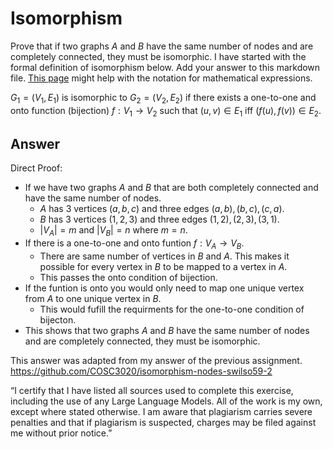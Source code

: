 # Isomorphism

Prove that if two graphs $A$ and $B$ have the same number of nodes and are
completely connected, they must be isomorphic. I have started with the formal
definition of isomorphism below. Add your answer to this markdown file. [This
page](https://docs.github.com/en/get-started/writing-on-github/working-with-advanced-formatting/writing-mathematical-expressions)
might help with the notation for mathematical expressions.

$G_1=(V_1 , E_1)$ is isomorphic to $G_2 = (V_2, E_2)$ if there exists a
one-to-one and onto function (bijection) $f: V_1 \rightarrow V_2$ such that $(u,v)
\in E_1$ iff $(f(u),f(v)) \in E_2$.

## Answer 
Direct Proof:
- If we have two graphs $A$ and $B$ that are both completely connected and have the same number of nodes.
  - $A$ has 3 vertices $(a, b, c)$ and three edges $(a, b), (b, c), (c, a)$.
  - $B$ has 3 vertices $(1, 2, 3)$ and three edges $(1, 2), (2, 3), (3, 1)$.
  - $|V_{A}| = m$ and $|V_{B}| = n$ where $m = n$.
- If there is a one-to-one and onto funtion $f: V_{A} \rightarrow V_{B}$.
  - There are same number of vertices in $B$ and $A$. This makes it possible for every vertex in $B$ to be mapped to a vertex in $A$.
  - This passes the onto condition of bijection.
- If the funtion is onto you would only need to map one unique vertex from $A$ to one unique vertex in $B$.
  - This would fufill the requirments for the one-to-one condition of bijecton.
-  This shows that two graphs $A$ and $B$ have the same number of nodes and are completely connected, they must be isomorphic.

This answer was adapted from my answer of the previous assignment. https://github.com/COSC3020/isomorphism-nodes-swilso59-2

“I certify that I have listed all sources used to complete this exercise, including the use
of any Large Language Models. All of the work is my own, except where stated
otherwise. I am aware that plagiarism carries severe penalties and that if plagiarism is
suspected, charges may be filed against me without prior notice.”
